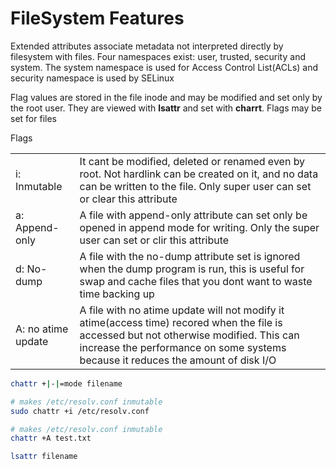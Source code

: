 # FileSystem Features

Extended attributes associate metadata not interpreted directly by filesystem with files. Four namespaces exist: user, trusted, security and system. The system namespace is used for Access Control List(ACLs) and security namespace is used by SELinux

Flag values are stored in the file inode and may be modified and set only by the root user. They are viewed with **lsattr** and set with **charrt**. Flags may be set for files

Flags

|   |   |
|---|---|
| i: Inmutable| It cant be modified, deleted or renamed even by root. Not hardlink can be created on it, and no data can be written to the file. Only super user can set or clear this attribute  | 
| a: Append-only | A file with append-only attribute can set only be opened in append mode for writing. Only the super user can set or clir this attribute  | 
| d: No-dump  |  A file with the no-dump attribute set is ignored when the dump program is run, this is useful for swap and cache files that you dont want to waste time backing up |   
A: no atime update| A file with no atime update will not modify it atime(access time)  recored when the file is accessed but not otherwise modified. This can increase the performance on some systems because it reduces the amount of disk I/O|


```sh
chattr +|-|=mode filename

# makes /etc/resolv.conf inmutable
sudo chattr +i /etc/resolv.conf

# makes /etc/resolv.conf inmutable
chattr +A test.txt

lsattr filename
```